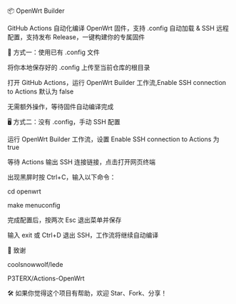 📦 OpenWrt Builder

GitHub Actions 自动化编译 OpenWrt 固件，支持 .config 自动加载 & SSH 远程配置，支持发布 Release，一键构建你的专属固件

📁 方式一：使用已有 .config 文件

将你本地保存好的 .config 上传至当前仓库的根目录

打开 GitHub Actions，运行 OpenWrt Builder 工作流,Enable SSH connection to Actions 默认为 false

无需额外操作，等待固件自动编译完成

🖥️ 方式二：没有 .config，手动 SSH 配置

运行 OpenWrt Builder 工作流，设置 Enable SSH connection to Actions 为 true

等待 Actions 输出 SSH 连接链接，点击打开网页终端

出现黑屏时按 Ctrl+C，输入以下命令：

cd openwrt

make menuconfig

完成配置后，按两次 Esc 退出菜单并保存

输入 exit 或 Ctrl+D 退出 SSH，工作流将继续自动编译


🚀 致谢

coolsnowwolf/lede 

P3TERX/Actions-OpenWrt

🛠️ 如果你觉得这个项目有帮助，欢迎 Star、Fork、分享！
